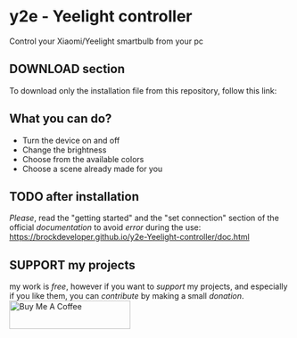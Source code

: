 # y2e - Yeelight controller
Control your Xiaomi/Yeelight smartbulb from your pc

## DOWNLOAD section
To download only the installation file from this repository, follow this link:

## What you can do?
* Turn the device on and off
* Change the brightness
* Choose from the available colors
* Choose a scene already made for you

## TODO after installation
*Please*, read the "getting started" and the "set connection" section of the official *documentation* to avoid *error* during the use:
https://brockdeveloper.github.io/y2e-Yeelight-controller/doc.html

## SUPPORT my projects
my work is *free*, however if you want to *support* my projects, and especially if you like them, you can *contribute* by making a small *donation*.
<a href="https://www.buymeacoffee.com/brockdev" target="_blank"><img src="https://cdn.buymeacoffee.com/buttons/lato-orange.png" alt="Buy Me A Coffee" style="height: 51px !important;width: 217px !important;" ></a>
